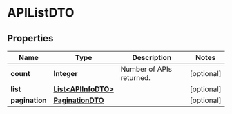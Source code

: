 
# APIListDTO

## Properties
Name | Type | Description | Notes
------------ | ------------- | ------------- | -------------
**count** | **Integer** | Number of APIs returned.  |  [optional]
**list** | [**List&lt;APIInfoDTO&gt;**](APIInfoDTO.md) |  |  [optional]
**pagination** | [**PaginationDTO**](PaginationDTO.md) |  |  [optional]



